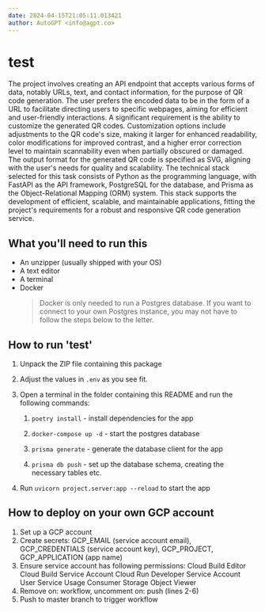```yaml
---
date: 2024-04-15T21:05:11.013421
author: AutoGPT <info@agpt.co>
---
```


# test

The project involves creating an API endpoint that accepts various forms of data, notably URLs, text, and contact information, for the purpose of QR code generation. The user prefers the encoded data to be in the form of a URL to facilitate directing users to specific webpages, aiming for efficient and user-friendly interactions. A significant requirement is the ability to customize the generated QR codes. Customization options include adjustments to the QR code's size, making it larger for enhanced readability, color modifications for improved contrast, and a higher error correction level to maintain scannability even when partially obscured or damaged. The output format for the generated QR code is specified as SVG, aligning with the user's needs for quality and scalability. The technical stack selected for this task consists of Python as the programming language, with FastAPI as the API framework, PostgreSQL for the database, and Prisma as the Object-Relational Mapping (ORM) system. This stack supports the development of efficient, scalable, and maintainable applications, fitting the project's requirements for a robust and responsive QR code generation service.

## What you'll need to run this
* An unzipper (usually shipped with your OS)
* A text editor
* A terminal
* Docker
  > Docker is only needed to run a Postgres database. If you want to connect to your own
  > Postgres instance, you may not have to follow the steps below to the letter.


## How to run 'test'

1. Unpack the ZIP file containing this package

2. Adjust the values in `.env` as you see fit.

3. Open a terminal in the folder containing this README and run the following commands:

    1. `poetry install` - install dependencies for the app

    2. `docker-compose up -d` - start the postgres database

    3. `prisma generate` - generate the database client for the app

    4. `prisma db push` - set up the database schema, creating the necessary tables etc.

4. Run `uvicorn project.server:app --reload` to start the app

## How to deploy on your own GCP account
1. Set up a GCP account
2. Create secrets: GCP_EMAIL (service account email), GCP_CREDENTIALS (service account key), GCP_PROJECT, GCP_APPLICATION (app name)
3. Ensure service account has following permissions: 
    Cloud Build Editor
    Cloud Build Service Account
    Cloud Run Developer
    Service Account User
    Service Usage Consumer
    Storage Object Viewer
4. Remove on: workflow, uncomment on: push (lines 2-6)
5. Push to master branch to trigger workflow
